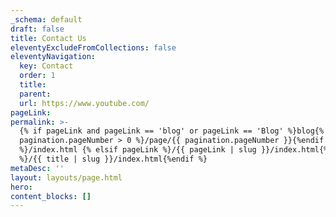 ```yaml
---
_schema: default
draft: false
title: Contact Us
eleventyExcludeFromCollections: false
eleventyNavigation:
  key: Contact
  order: 1
  title:
  parent:
  url: https://www.youtube.com/
pageLink:
permalink: >-
  {% if pageLink and pageLink == 'blog' or pageLink == 'Blog' %}blog{% if
  pagination.pageNumber > 0 %}/page/{{ pagination.pageNumber }}{%endif
  %}/index.html {% elsif pageLink %}/{{ pageLink | slug }}/index.html{% else
  %}/{{ title | slug }}/index.html{%endif %}
metaDesc: ''
layout: layouts/page.html
hero:
content_blocks: []
---
```

